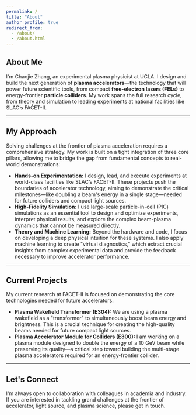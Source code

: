 ```yaml
---
permalink: /
title: "About"
author_profile: true
redirect_from: 
  - /about/
  - /about.html
---
```


## About Me

I'm Chaojie Zhang, an experimental plasma physicist at UCLA. I design and build the next generation of **plasma accelerators**—the technology that will power future scientific tools, from compact **free-electron lasers (FELs)** to energy-frontier **particle colliders**. My work spans the full research cycle, from theory and simulation to leading experiments at national facilities like SLAC’s FACET-II.

---
## My Approach

Solving challenges at the frontier of plasma acceleration requires a comprehensive strategy. My work is built on a tight integration of three core pillars, allowing me to bridge the gap from fundamental concepts to real-world demonstrations:

* **Hands-on Experimentation:** I design, lead, and execute experiments at world-class facilities like SLAC’s FACET-II. These projects push the boundaries of accelerator technology, aiming to demonstrate the critical milestones—like doubling a beam's energy in a single stage—needed for future colliders and compact light sources.
* **High-Fidelity Simulation:** I use large-scale particle-in-cell (PIC) simulations as an essential tool to design and optimize experiments, interpret physical results, and explore the complex beam-plasma dynamics that cannot be measured directly.
* **Theory and Machine Learning:** Beyond the hardware and code, I focus on developing a deep physical intuition for these systems. I also apply machine learning to create "virtual diagnostics," which extract crucial insights from complex experimental data and provide the feedback necessary to improve accelerator performance.

---
## Current Projects

My current research at FACET-II is focused on demonstrating the core technologies needed for future accelerators:

* **Plasma Wakefield Transformer (E304):** We are using a plasma wakefield as a "transformer" to simultaneously boost beam energy and brightness. This is a crucial technique for creating the high-quality beams needed for future compact light sources.
* **Plasma Accelerator Module for Colliders (E300):** I am working on a plasma module designed to double the energy of a 10 GeV beam while preserving its quality—a critical step toward building the multi-stage plasma accelerators required for an energy-frontier collider.

---
## Let's Connect

I'm always open to collaboration with colleagues in academia and industry. If you are interested in tackling grand challenges at the frontier of accelerator, light source, and plasma science, please get in touch.
